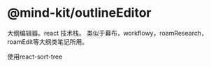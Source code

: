 # @mind-kit/outlineEditor

大纲编辑器。react 技术栈。
类似于幕布，workflowy，roamResearch，roamEdit等大纲类笔记所用。

使用react-sort-tree